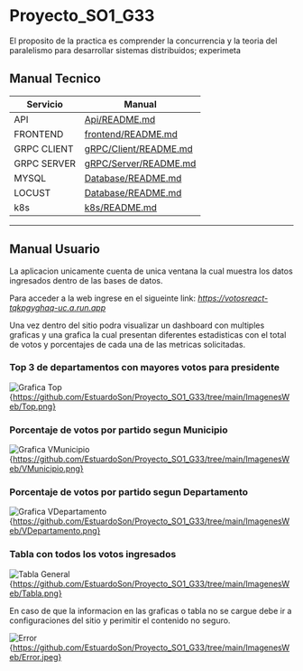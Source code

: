 # Proyecto_SO1_G33

El proposito de la practica es comprender la concurrencia y la teoria del paralelismo para desarrollar sistemas distribuidos; experimeta

## Manual Tecnico  

| Servicio | Manual |
| ------ | ------ |
| API | [Api/README.md](https://github.com/EstuardoSon/Proyecto_SO1_G33/tree/main/Api/README.md) |
| FRONTEND | [frontend/README.md](https://github.com/EstuardoSon/Proyecto_SO1_G33/tree/main/frontend/README.md) |
| GRPC CLIENT | [gRPC/Client/README.md](https://github.com/EstuardoSon/Proyecto_SO1_G33/tree/main/gRPC/Client/README.md) |
| GRPC SERVER | [gRPC/Server/README.md](https://github.com/EstuardoSon/Proyecto_SO1_G33/tree/main/gRPC/Server/README.md) |
| MYSQL | [Database/README.md](https://github.com/EstuardoSon/Proyecto_SO1_G33/tree/main/SQL/README.md) |
| LOCUST | [Database/README.md](https://github.com/EstuardoSon/Proyecto_SO1_G33/tree/main/locust/README.md) |
| k8s | [k8s/README.md](https://github.com/EstuardoSon/Proyecto_SO1_G33/tree/main/k8s/README.md) |


---
## Manual Usuario
La aplicacion unicamente cuenta de unica ventana la cual muestra los datos ingresados dentro de las bases de datos.

Para acceder a la web ingrese en el sigueinte link: 
*https://votosreact-tqkpgyghaq-uc.a.run.app*

Una vez dentro del sitio podra visualizar un dashboard con multiples graficas y una grafica la cual presentan diferentes estadisticas con el total de votos y porcentajes de cada una de las metricas solicitadas.

### Top 3 de departamentos con mayores votos para presidente
![Grafica Top](ubicacion_de_la_imagen){https://github.com/EstuardoSon/Proyecto_SO1_G33/tree/main/ImagenesWeb/Top.png}

### Porcentaje de votos por partido segun Municipio
![Grafica VMunicipio](ubicacion_de_la_imagen){https://github.com/EstuardoSon/Proyecto_SO1_G33/tree/main/ImagenesWeb/VMunicipio.png}

### Porcentaje de votos por partido segun Departamento
![Grafica VDepartamento](ubicacion_de_la_imagen){https://github.com/EstuardoSon/Proyecto_SO1_G33/tree/main/ImagenesWeb/VDepartamento.png}

### Tabla con todos los votos ingresados
![Tabla General](ubicacion_de_la_imagen){https://github.com/EstuardoSon/Proyecto_SO1_G33/tree/main/ImagenesWeb/Tabla.png}

En caso de que la informacion en las graficas o tabla no se cargue debe ir a configuraciones del sitio y perimitir el contenido no seguro.

![Error](ubicacion_de_la_imagen){https://github.com/EstuardoSon/Proyecto_SO1_G33/tree/main/ImagenesWeb/Error.jpeg}